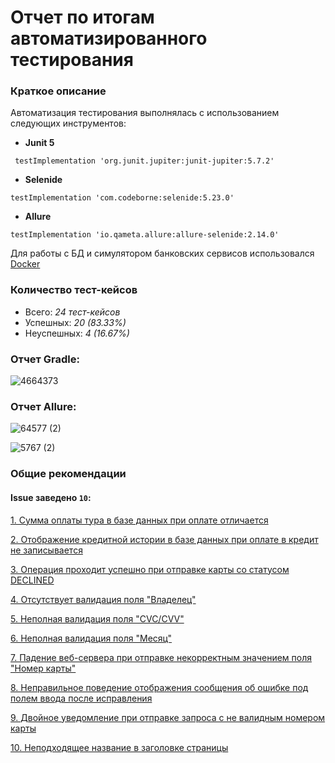 # Отчет по итогам автоматизированного тестирования

### **Краткое описание**

Автоматизация тестирования выполнялась с использованием следующих инструментов:

* **Junit 5** 

```
 testImplementation 'org.junit.jupiter:junit-jupiter:5.7.2'
```

* **Selenide** 

```
testImplementation 'com.codeborne:selenide:5.23.0'
```

* **Allure** 

```
testImplementation 'io.qameta.allure:allure-selenide:2.14.0'
```

Для работы с БД и симулятором банковских сервисов использовался [Docker](https://www.docker.com/products/docker-desktop)

### **Количество тест-кейсов**

* Всего: *24 тест-кейсов*
* Успешных: *20 (83.33%)*
* Неуспешных: *4 (16.67%)*

### **Отчет Gradle:**

![4664373](https://user-images.githubusercontent.com/79462466/128639359-19b2b84e-25e3-4707-9d63-153489689429.png)

### **Отчет Allure:**

![64577 (2)](https://user-images.githubusercontent.com/79462466/128639367-74f5c357-b297-42f4-8553-80d2f32c4c19.png)

![5767 (2)](https://user-images.githubusercontent.com/79462466/128639415-038544e3-fe14-4180-9600-d129c522122d.png)

### **Общие рекомендации**

#### **Issue заведено `10`:**

[1. Сумма оплаты тура в базе данных при оплате отличается](https://github.com/Diana-QA/Diploma/issues/10)

[2. Отображение кредитной истории в базе данных при оплате в кредит не записывается](https://github.com/Diana-QA/Diploma/issues/9)

[3. Операция проходит успешно при отправке карты со статусом DECLINED](https://github.com/Diana-QA/Diploma/issues/8)

[4. Отсутствует валидация поля "Владелец"](https://github.com/Diana-QA/Diploma/issues/7)

[5. Неполная валидация поля "CVC/CVV"](https://github.com/Diana-QA/Diploma/issues/6)

[6. Неполная валидация поля "Месяц"](https://github.com/Diana-QA/Diploma/issues/5)

[7. Падение веб-сервера при отправке некорректным значением поля "Номер карты"](https://github.com/Diana-QA/Diploma/issues/4)

[8. Неправильное поведение отображения сообщения об ошибке под полем ввода после исправления](https://github.com/Diana-QA/Diploma/issues/3)

[9. Двойное уведомление при отправке запроса с не валидным номером карты](https://github.com/Diana-QA/Diploma/issues/2)

[10. Неподходящее название в заголовке страницы](https://github.com/Diana-QA/Diploma/issues/1)

